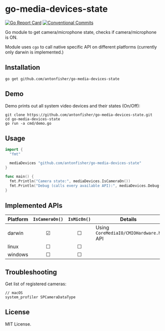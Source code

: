 # go-media-devices-state

[![Go Report Card](https://goreportcard.com/badge/github.com/antonfisher/go-media-devices-state)](https://goreportcard.com/report/github.com/antonfisher/go-media-devices-state)
[![Conventional Commits](https://img.shields.io/badge/Conventional%20Commits-1.0.0-yellow.svg)](https://conventionalcommits.org)

Go module to get camera/microphone state, checks if camera/microphone is ON.

Module uses `cgo` to call native specific API on different platforms (currently only darwin is implemented.)

## Installation

```shell
go get github.com/antonfisher/go-media-devices-state
```

## Demo

Demo prints out all system video devices and their states (On/Off):

```shell
git clone https://github.com/antonfisher/go-media-devices-state.git
cd go-media-devices-state
go run -a cmd/demo.go
```

## Usage

```go
import {
  "fmt"

  mediaDevices "github.com/antonfisher/go-media-devices-state"
}

func main() {
  fmt.Println("Camera state:", mediaDevices.IsCameraOn())
  fmt.Println("Debug (calls every available API):", mediaDevices.Debug())
}
```

## Implemented APIs

| Platform | `IsCameraOn()` | `IsMicOn()` | Details                                |
|----------|:--------------:|:-----------:|----------------------------------------|
| darwin   |       ☑        |      ☐      | Using `CoreMediaIO/CMIOHardware.h` API |
| linux    |       ☐        |      ☐      |                                        |
| windows  |       ☐        |      ☐      |                                        |

## Troubleshooting

Get list of registered cameras:
```shell
// macOS
system_profiler SPCameraDataType
```

## License

MIT License.
